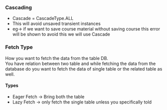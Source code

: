 ###  Cascading
* Cascade = CascadeType.ALL   
* This will avoid unsaved transient instances
* eg-> if we want to save course material without saving course this error will be shown to avoid this we will use Cascade

### Fetch Type
How you want to fetch the data from the table DB.   
You have relation between two table and while fetching the data from the database do you want to fetch the data of single table or the related table as well.

#### Types
* Eager Fetch -> Bring both the table
* Lazy Fetch -> only fetch the single table unless you specifically told